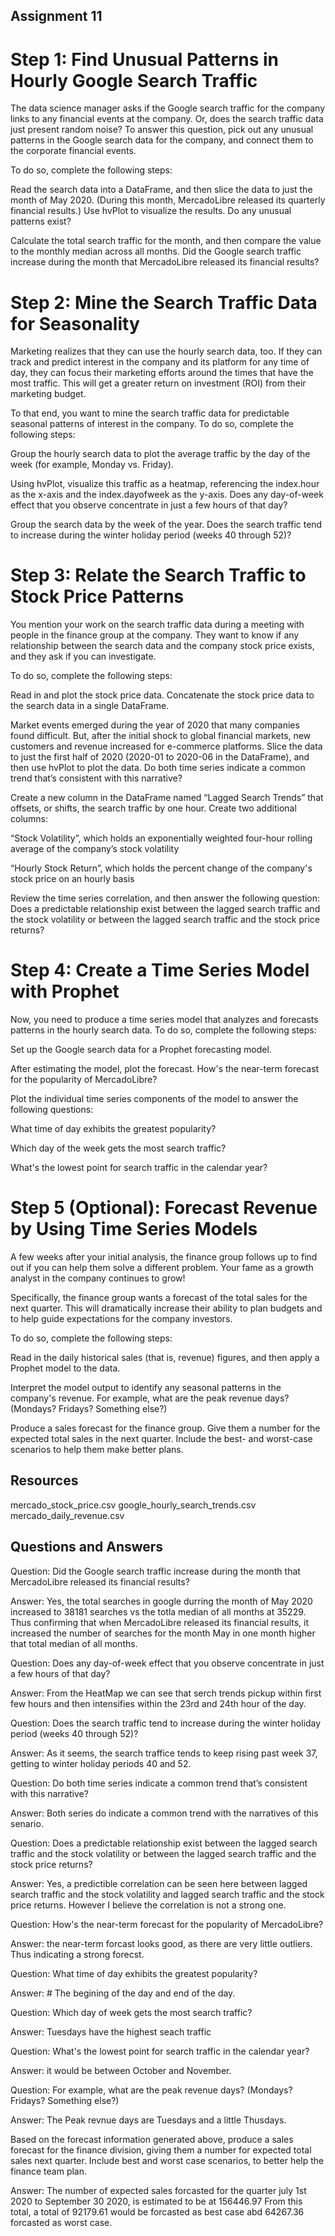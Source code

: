 ## Assignment 11
# Step 1: Find Unusual Patterns in Hourly Google Search Traffic
The data science manager asks if the Google search traffic for the company links to any financial events at the company. Or, does the search traffic data just present random noise? To answer this question, pick out any unusual patterns in the Google search data for the company, and connect them to the corporate financial events.

To do so, complete the following steps:

Read the search data into a DataFrame, and then slice the data to just the month of May 2020. (During this month, MercadoLibre released its quarterly financial results.) Use hvPlot to visualize the results. Do any unusual patterns exist?

Calculate the total search traffic for the month, and then compare the value to the monthly median across all months. Did the Google search traffic increase during the month that MercadoLibre released its financial results?

# Step 2: Mine the Search Traffic Data for Seasonality
Marketing realizes that they can use the hourly search data, too. If they can track and predict interest in the company and its platform for any time of day, they can focus their marketing efforts around the times that have the most traffic. This will get a greater return on investment (ROI) from their marketing budget.

To that end, you want to mine the search traffic data for predictable seasonal patterns of interest in the company. To do so, complete the following steps:

Group the hourly search data to plot the average traffic by the day of the week (for example, Monday vs. Friday).

Using hvPlot, visualize this traffic as a heatmap, referencing the index.hour as the x-axis and the index.dayofweek as the y-axis. Does any day-of-week effect that you observe concentrate in just a few hours of that day?

Group the search data by the week of the year. Does the search traffic tend to increase during the winter holiday period (weeks 40 through 52)?

# Step 3: Relate the Search Traffic to Stock Price Patterns
You mention your work on the search traffic data during a meeting with people in the finance group at the company. They want to know if any relationship between the search data and the company stock price exists, and they ask if you can investigate.

To do so, complete the following steps:

Read in and plot the stock price data. Concatenate the stock price data to the search data in a single DataFrame.

Market events emerged during the year of 2020 that many companies found difficult. But, after the initial shock to global financial markets, new customers and revenue increased for e-commerce platforms. Slice the data to just the first half of 2020 (2020-01 to 2020-06 in the DataFrame), and then use hvPlot to plot the data. Do both time series indicate a common trend that’s consistent with this narrative?

Create a new column in the DataFrame named “Lagged Search Trends” that offsets, or shifts, the search traffic by one hour. Create two additional columns:

“Stock Volatility”, which holds an exponentially weighted four-hour rolling average of the company’s stock volatility

“Hourly Stock Return”, which holds the percent change of the company's stock price on an hourly basis

Review the time series correlation, and then answer the following question: Does a predictable relationship exist between the lagged search traffic and the stock volatility or between the lagged search traffic and the stock price returns?

# Step 4: Create a Time Series Model with Prophet
Now, you need to produce a time series model that analyzes and forecasts patterns in the hourly search data. To do so, complete the following steps:

Set up the Google search data for a Prophet forecasting model.

After estimating the model, plot the forecast. How's the near-term forecast for the popularity of MercadoLibre?

Plot the individual time series components of the model to answer the following questions:

What time of day exhibits the greatest popularity?

Which day of the week gets the most search traffic?

What's the lowest point for search traffic in the calendar year?

# Step 5 (Optional): Forecast Revenue by Using Time Series Models
A few weeks after your initial analysis, the finance group follows up to find out if you can help them solve a different problem. Your fame as a growth analyst in the company continues to grow!

Specifically, the finance group wants a forecast of the total sales for the next quarter. This will dramatically increase their ability to plan budgets and to help guide expectations for the company investors.

To do so, complete the following steps:

Read in the daily historical sales (that is, revenue) figures, and then apply a Prophet model to the data.

Interpret the model output to identify any seasonal patterns in the company's revenue. For example, what are the peak revenue days? (Mondays? Fridays? Something else?)

Produce a sales forecast for the finance group. Give them a number for the expected total sales in the next quarter. Include the best- and worst-case scenarios to help them make better plans. 

## Resources 

mercado_stock_price.csv
google_hourly_search_trends.csv
mercado_daily_revenue.csv

## Questions and Answers 

Question: Did the Google search traffic increase during the month that MercadoLibre released its financial results?

Answer:  Yes, the total searches in google durring the month of May 2020 increased to 38181 searches vs the totla median of all months at 35229. Thus confirming that when MercadoLibre released its financial results, it increased the number of searches for the month May in one month higher that total median of all months.

Question: Does any day-of-week effect that you observe concentrate in just a few hours of that day?

Answer: From the HeatMap we can see that serch trends pickup within first few hours and then intensifies within the 23rd and 24th hour of the day.


Question: Does the search traffic tend to increase during the winter holiday period (weeks 40 through 52)?

Answer: As it seems, the search traffice tends to keep rising past week 37, getting to winter holiday periods 40 and 52.


Question: Do both time series indicate a common trend that’s consistent with this narrative?

Answer: Both series do indicate a common trend with the narratives of this senario.


Question: Does a predictable relationship exist between the lagged search traffic and the stock volatility or between the lagged search traffic and the stock price returns?

Answer: Yes, a predictible correlation can be seen here between lagged search traffic and the stock volatility and lagged search traffic and the stock price returns. However I believe the correlation is not a strong one.


Question: How's the near-term forecast for the popularity of MercadoLibre?

Answer:  the near-term forcast looks good, as there are very little outliers. Thus indicating a strong forecst.


Question: What time of day exhibits the greatest popularity?

Answer: # The begining of the day and end of the day.


Question: Which day of week gets the most search traffic?

Answer: Tuesdays have the highest seach traffic


Question: What's the lowest point for search traffic in the calendar year?

Answer: it would be between October and November.


Question: For example, what are the peak revenue days? (Mondays? Fridays? Something else?)

Answer: The Peak revnue days are Tuesdays and a little Thusdays.


Based on the forecast information generated above, produce a sales forecast for the finance division, giving them a number for expected total sales next quarter. Include best and worst case scenarios, to better help the finance team plan.


Answer: The number of expected sales forcasted for the quarter july 1st 2020 to September 30 2020, is estimated to be at 156446.97 From this total, a total of 92179.61 would be forcasted as best case abd 64267.36 forcasted as worst case.


